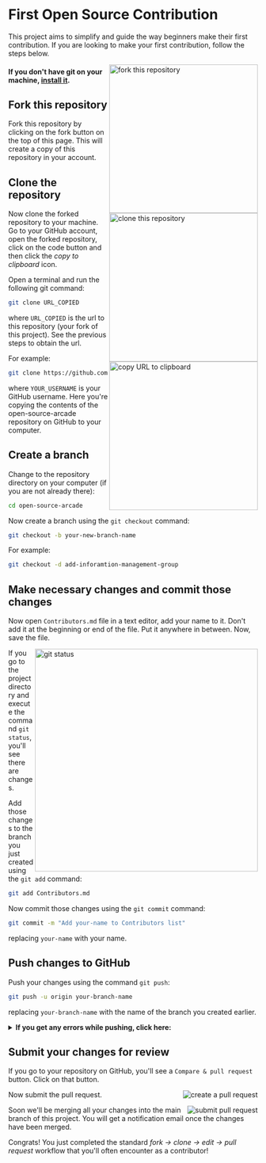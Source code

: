 # First Open Source Contribution

This project aims to simplify and guide the way beginners make their first contribution. If you are looking to make your first contribution, follow the steps below.

<img align="right" width="300" src="https://github.com/IMGIITRoorkee/open-source-arcade/assets/77184239/9d9b85e8-9862-42ae-915f-bb30a20fd056" alt="fork this repository" />

#### If you don't have git on your machine, [install it](https://docs.github.com/en/get-started/quickstart/set-up-git).

## Fork this repository

Fork this repository by clicking on the fork button on the top of this page.
This will create a copy of this repository in your account.

## Clone the repository

<img align="right" width="300" src="https://github.com/IMGIITRoorkee/open-source-arcade/assets/77184239/39d27e42-6890-4aa4-a0ed-06432d2925df" alt="clone this repository" />

Now clone the forked repository to your machine. Go to your GitHub account, open the forked repository, click on the code button and then click the _copy to clipboard_ icon.

Open a terminal and run the following git command:

```bash
git clone URL_COPIED
```

where `URL_COPIED` is the url to this repository (your fork of this project). See the previous steps to obtain the url.

<img align="right" width="300" src="https://github.com/IMGIITRoorkee/open-source-arcade/assets/77184239/05e883f8-1d3c-43ff-900c-c79b59d2a7b7" alt="copy URL to clipboard" />

For example:

```bash
git clone https://github.com/YOUR_USERNAME/open-source-arcade.git
```

where `YOUR_USERNAME` is your GitHub username. Here you're copying the contents of the open-source-arcade repository on GitHub to your computer.

## Create a branch

Change to the repository directory on your computer (if you are not already there):

```bash
cd open-source-arcade
```

Now create a branch using the `git checkout` command:

```bash
git checkout -b your-new-branch-name
```

For example:

```bash
git checkout -d add-inforamtion-management-group
```

## Make necessary changes and commit those changes

Now open `Contributors.md` file in a text editor, add your name to it. Don't add it at the beginning or end of the file. Put it anywhere in between. Now, save the file.

<img align="right" width="450" src="https://github.com/IMGIITRoorkee/open-source-arcade/assets/77184239/76183527-cf27-4e1b-b4c3-56237852db6c" alt="git status" />

If you go to the project directory and execute the command `git status`, you'll see there are changes.

Add those changes to the branch you just created using the `git add` command:

```bash
git add Contributors.md
```

Now commit those changes using the `git commit` command:

```bash
git commit -m "Add your-name to Contributors list"
```

replacing `your-name` with your name.

## Push changes to GitHub

Push your changes using the command `git push`:

```bash
git push -u origin your-branch-name
```

replacing `your-branch-name` with the name of the branch you created earlier.

<details>
<summary> <strong>If you get any errors while pushing, click here:</strong> </summary>

- ### Authentication Error
     <pre>remote: Support for password authentication was removed on August 13, 2021. Please use a personal access token instead.
  remote: Please see https://github.blog/2020-12-15-token-authentication-requirements-for-git-operations/ for more information.
  fatal: Authentication failed for 'https://github.com/<your-username>/first-contributions.git/'</pre>
  Go to [GitHub's tutorial](https://docs.github.com/en/authentication/connecting-to-github-with-ssh/adding-a-new-ssh-key-to-your-github-account) on generating and configuring an SSH key to your account.

</details>

## Submit your changes for review

If you go to your repository on GitHub, you'll see a `Compare & pull request` button. Click on that button.

<img style="float: right;" src="https://github.com/IMGIITRoorkee/open-source-arcade/assets/77184239/04c5d571-7f06-4df3-9808-fc82f8ad566f" alt="create a pull request" />

Now submit the pull request.

<img style="float: right;" src="https://github.com/IMGIITRoorkee/open-source-arcade/assets/77184239/d6721f53-1bb1-4eb5-aa37-eb82ea217a8f" alt="submit pull request" />

Soon we'll be merging all your changes into the main branch of this project. You will get a notification email once the changes have been merged.

Congrats! You just completed the standard _fork -> clone -> edit -> pull request_ workflow that you'll often encounter as a contributor!
